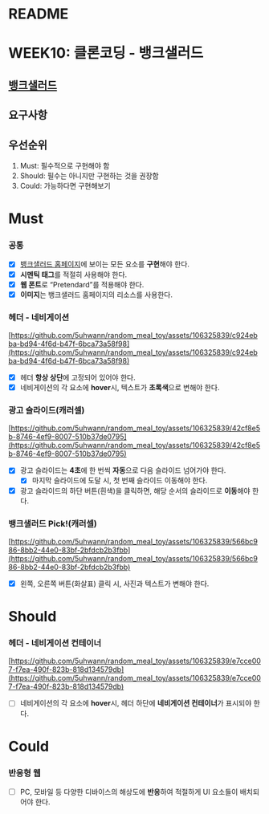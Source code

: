 # README

# WEEK10: 클론코딩 - 뱅크샐러드

## [뱅크샐러드](https://www.banksalad.com/)

## 요구사항

## 우선순위

1. Must: 필수적으로 구현해야 함
2. Should: 필수는 아니지만 구현하는 것을 권장함
3. Could: 가능하다면 구현해보기

# **Must**

### **공통**

- [x]  [뱅크샐러드 홈페이지](%5Bhttps://www.banksalad.com/%5D(https://www.banksalad.com/))에 보이는 모든 요소를 **구현**해야 한다.
- [x]  **시멘틱 태그**를 적절히 사용해야 한다.
- [x]  **웹 폰트**로 “Pretendard”를 적용해야 한다.
- [x]  **이미지**는 뱅크샐러드 홈페이지의 리소스를 사용한다.

### **헤더 - 네비게이션**

[https://github.com/5uhwann/random_meal_toy/assets/106325839/c924ebba-bd94-4f6d-b47f-6bca73a58f98](https://github.com/5uhwann/random_meal_toy/assets/106325839/c924ebba-bd94-4f6d-b47f-6bca73a58f98)

- [x]  헤더 **항상 상단**에 고정되어 있어야 한다.
- [x]  네비게이션의 각 요소에 **hover**시, 텍스트가 **초록색**으로 변해야 한다.

### **광고 슬라이드(캐러셀)**

[https://github.com/5uhwann/random_meal_toy/assets/106325839/42cf8e5b-8746-4ef9-8007-510b37de0795](https://github.com/5uhwann/random_meal_toy/assets/106325839/42cf8e5b-8746-4ef9-8007-510b37de0795)

- [x]  광고 슬라이드는 **4초**에 한 번씩 **자동**으로 다음 슬라이드 넘어가야 한다.
    - [x]  마지막 슬라이드에 도달 시, 첫 번째 슬라이드 이동해야 한다.
- [x]  광고 슬라이드의 하단 버튼(흰색)을 클릭하면, 해당 순서의 슬라이드로 **이동**해야 한다.

### **뱅크샐러드 Pick!(캐러셀)**

[https://github.com/5uhwann/random_meal_toy/assets/106325839/566bc986-8bb2-44e0-83bf-2bfdcb2b3fbb](https://github.com/5uhwann/random_meal_toy/assets/106325839/566bc986-8bb2-44e0-83bf-2bfdcb2b3fbb)

- [x]  왼쪽, 오른쪽 버튼(화살표) 클릭 시, 사진과 텍스트가 변해야 한다.

# **Should**

### **헤더 - 네비게이션 컨테이너**

[https://github.com/5uhwann/random_meal_toy/assets/106325839/e7cce007-f7ea-490f-823b-818d134579db](https://github.com/5uhwann/random_meal_toy/assets/106325839/e7cce007-f7ea-490f-823b-818d134579db)

- [ ]  네비게이션의 각 요소에 **hover**시, 헤더 하단에 **네비게이션 컨테이너**가 표시되야 한다.

# **Could**

### **반응형 웹**

- [ ]  PC, 모바일 등 다양한 디바이스의 해상도에 **반응**하여 적절하게 UI 요소들이 배치되어야 한다.